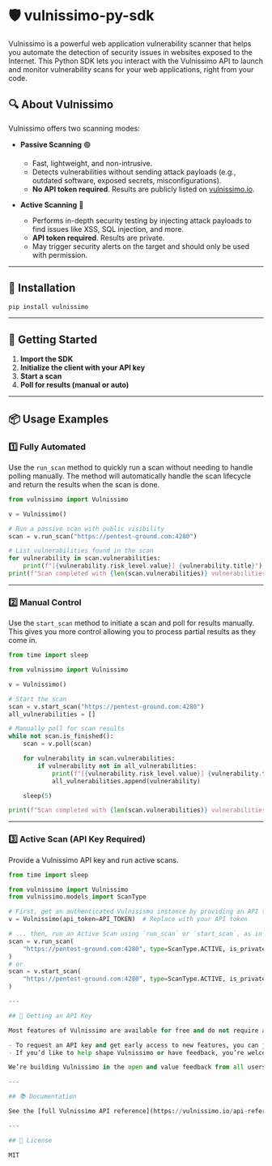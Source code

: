 # 🛡️ vulnissimo-py-sdk

Vulnissimo is a powerful web application vulnerability scanner that helps you automate the detection of security issues in websites exposed to the Internet. This Python SDK lets you interact with the Vulnissimo API to launch and monitor vulnerability scans for your web applications, right from your code.


## 🔍 About Vulnissimo

Vulnissimo offers two scanning modes:

- **Passive Scanning** 🟢

  - Fast, lightweight, and non-intrusive.
  - Detects vulnerabilities without sending attack payloads (e.g., outdated software, exposed secrets, misconfigurations).
  - **No API token required**. Results are publicly listed on [vulnissimo.io](https://vulnissimo.io/).
- **Active Scanning** 🔴

  - Performs in-depth security testing by injecting attack payloads to find issues like XSS, SQL injection, and more.
  - **API token required**. Results are private.
  - May trigger security alerts on the target and should only be used with permission.

---

## 🚀 Installation

```bash
pip install vulnissimo
```

---

## 🏁 Getting Started

1. **Import the SDK**
2. **Initialize the client with your API key**
3. **Start a scan**
4. **Poll for results (manual or auto)**

---

## 📦 Usage Examples

### 1️⃣ Fully Automated

Use the `run_scan` method to quickly run a scan without needing to handle polling manually. The method will automatically handle the scan lifecycle and return the results when the scan is done.

```python
from vulnissimo import Vulnissimo

v = Vulnissimo()

# Run a passive scan with public visibility
scan = v.run_scan("https://pentest-ground.com:4280")

# List vulnerabilities found in the scan
for vulnerability in scan.vulnerabilities:
    print(f"[{vulnerability.risk_level.value}] {vulnerability.title}")
print(f"Scan completed with {len(scan.vulnerabilities)} vulnerabilities found.")

```

---

### 2️⃣ Manual Control

Use the `start_scan` method to initiate a scan and poll for results manually. This gives you more control allowing you to process partial results as they come in.

```python
from time import sleep

from vulnissimo import Vulnissimo

v = Vulnissimo()

# Start the scan
scan = v.start_scan("https://pentest-ground.com:4280")
all_vulnerabilities = []

# Manually poll for scan results
while not scan.is_finished():
    scan = v.poll(scan)

    for vulnerability in scan.vulnerabilities:
        if vulnerability not in all_vulnerabilities:
            print(f"[{vulnerability.risk_level.value}] {vulnerability.title}")
            all_vulnerabilities.append(vulnerability)

    sleep(5)

print(f"Scan completed with {len(scan.vulnerabilities)} vulnerabilities found.")
```

---

### 3️⃣ Active Scan (API Key Required)

Provide a Vulnissimo API key and run active scans.

```python
from time import sleep

from vulnissimo import Vulnissimo
from vulnissimo.models import ScanType

# First, get an authenticated Vulnisismo instance by providing an API token...
v = Vulnissimo(api_token=API_TOKEN)  # Replace with your API token

# ... then, run an Active Scan using `run_scan` or `start_scan`, as in the examples above.
scan = v.run_scan(
    "https://pentest-ground.com:4280", type=ScanType.ACTIVE, is_private=True
)
# or
scan = v.start_scan(
    "https://pentest-ground.com:4280", type=ScanType.ACTIVE, is_private=True
)

---

## 🔑 Getting an API Key

Most features of Vulnissimo are available for free and do not require an API key—just use Passive Scanning and your results will be publicly listed. If you want to use Active Scanning or keep your scan results private, you’ll need an API key.

- To request an API key and get early access to new features, you can join the [Vulnissimo Early Adopter Program](https://vulnissimo.io/join).
- If you’d like to help shape Vulnissimo or have feedback, you’re welcome to join our [Slack community](https://vulnissimo.io/join-slack).

We’re building Vulnissimo in the open and value feedback from all users—no API key required to get started!

---

## 📚 Documentation

See the [full Vulnissimo API reference](https://vulnissimo.io/api-reference) for more details and advanced usage of Vulnissimo API.

---

## 📝 License

MIT
